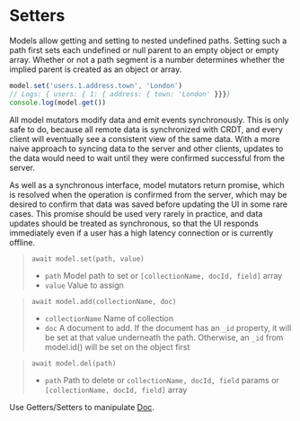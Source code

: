# Setters

Models allow getting and setting to nested undefined paths. Setting such a path first sets each undefined or null parent to an empty object or empty array. Whether or not a path segment is a number determines whether the implied parent is created as an object or array.

```js
model.set('users.1.address.town', 'London')
// Logs: { users: { 1: { address: { town: 'London' }}}}
console.log(model.get())
```

All model mutators modify data and emit events synchronously. This is only safe to do, because all remote data is synchronized with CRDT, and every client will eventually see a consistent view of the same data. With a more naive approach to syncing data to the server and other clients, updates to the data would need to wait until they were confirmed successful from the server.

As well as a synchronous interface, model mutators return promise, which is resolved when the operation is confirmed from the server, which may be desired to confirm that data was saved before updating the UI in some rare cases. This promise should be used very rarely in practice, and data updates should be treated as synchronous, so that the UI responds
immediately even if a user has a high latency connection or is currently offline.

> `await model.set(path, value)`
> * `path` Model path to set or `[collectionName, docId, field]` array
> * `value` Value to assign

> `await model.add(collectionName, doc)`
> * `collectionName` Name of collection
> * `doc` A document to add. If the document has an `_id` property, it will be set at that value underneath the path. Otherwise, an `_id` from model.id() will be set on the object first

> `await model.del(path)`
> * `path` Path to delete or `collectionName, docId, field` params or `[collectionName, docId, field]` array

Use Getters/Setters to manipulate [Doc](/docs/doc).
